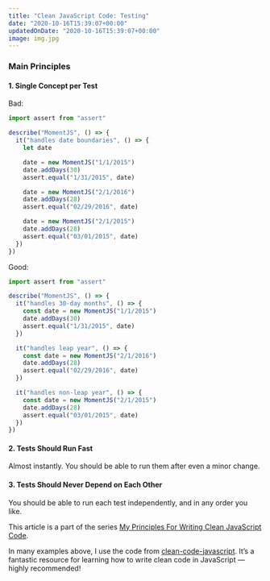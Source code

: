 ```yaml
---
title: "Clean JavaScript Code: Testing"
date: "2020-10-16T15:39:07+00:00"
updatedOnDate: "2020-10-16T15:39:07+00:00"
image: img.jpg
---
```


### Main Principles

#### 1. Single Concept per Test

Bad:

```javascript
import assert from "assert"

describe("MomentJS", () => {
  it("handles date boundaries", () => {
    let date

    date = new MomentJS("1/1/2015")
    date.addDays(30)
    assert.equal("1/31/2015", date)

    date = new MomentJS("2/1/2016")
    date.addDays(28)
    assert.equal("02/29/2016", date)

    date = new MomentJS("2/1/2015")
    date.addDays(28)
    assert.equal("03/01/2015", date)
  })
})
```

Good:

```javascript
import assert from "assert"

describe("MomentJS", () => {
  it("handles 30-day months", () => {
    const date = new MomentJS("1/1/2015")
    date.addDays(30)
    assert.equal("1/31/2015", date)
  })

  it("handles leap year", () => {
    const date = new MomentJS("2/1/2016")
    date.addDays(28)
    assert.equal("02/29/2016", date)
  })

  it("handles non-leap year", () => {
    const date = new MomentJS("2/1/2015")
    date.addDays(28)
    assert.equal("03/01/2015", date)
  })
})
```

#### 2. Tests Should Run Fast

Almost instantly. You should be able to run them after even a minor change.

#### 3. Tests Should Never Depend on Each Other

You should be able to run each test independently, and in any order you like.

<section class="separator"><em></em><em></em><em></em></section>

This article is a part of the series [My Principles For Writing Clean JavaScript Code](https://anastasiya.dev/clean-js-code/).

In many examples above, I use the code from [clean-code-javascript](https://github.com/ryanmcdermott/clean-code-javascript). It’s a fantastic resource for learning how to write clean code in JavaScript — highly recommended!
